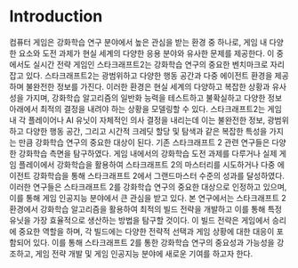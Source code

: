 # Introduction
컴퓨터 게임은 강화학습 연구 분야에서 높은 관심을 받는 환경 중 하나로, 게임 내 다양한 요소와 도전 과제가 현실 세계의 다양한 응용 분야와 유사한 문제를 제공한다. 이 중에서도 실시간 전략 게임인 스타크래프트2는 강화학습 연구의 중요한 벤치마크로 자리 잡고 있다. 스타크래프트2는 광범위하고 다양한 행동 공간과 다중 에이전트 환경을 제공하며 불완전한 정보를 가진다. 이러한 환경은 현실 세계의 다양하고 복잡한 상황과 유사성을 가지며, 강화학습 알고리즘의 일반화 능력을 테스트하고 불확실하고 다양한 정보 아래에서 최적의 결정을 내려야 하는 상황을 모델링할 수 있다. 스타크래프트2는 게임 내 각 플레이어나 AI 유닛이 자체적인 의사 결정을 내리는데 이는 불완전한 정보, 광범위하고 다양한 행동 공간, 그리고 시간적 크레딧 할당 및 탐색과 같은 복잡한 특성을 가지는 만큼 강화학습 연구의 중요한 대상이 된다.
기존 스타크래프트 2 관련 연구들은 다양한 강화학습 측면을 탐구하였다. 게임 내에서의 강화학습 도전 과제를 다루거나 실제 게임 플레이에서 강화학습을 활용하여 스타크래프트 2의 마스터리를 시도하거나 다중 에이전트 강화학습을 통해 스타크래프트 2에서 그랜드마스터 수준의 성과를 달성하였다. 이러한 연구들은 스타크래프트 2를 강화학습 연구의 중요한 대상으로 인정하고 있으며, 이를 통해 게임 인공지능 분야에서 큰 관심을 받고 있다.
본 연구에서는 스타크래프트 2 환경에서 강화학습 알고리즘을 활용하여 최적의 빌드 전략을 개발하고 이를 통해 특정 유닛을 가장 효율적으로 생산하는 방법을 탐구할 것이다. 이 빌드 전략은 게임에서 승리에 중요한 역할을 하며, 각 빌드에는 다양한 전략적 선택과 게임 상황에 대한 대응이 포함되어 있다. 이를 통해 스타크래프트 2를 통한 강화학습 연구의 중요성과 가능성을 강조하고, 게임 전략 개발 및 게임 인공지능 분야에 새로운 기여를 하고자 한다.
